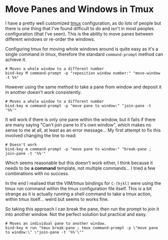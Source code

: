 # Move Panes and Windows in Tmux



I have a pretty well customized [tmux](https://tmux.github.io) configuration, as do lots of people but there is one thing that I've found difficult to do and isn't in most peoples configuration (that I've seen). This is the ability to move panes between different windows or re-order the windows.

Configuring tmux for moving whole windows around is quite easy as it's a single command in tmux, therefore the standard `command-prompt` method can achieve it.

```
# Moves a whole window to a different number
bind-key M command-prompt -p "reposition window number:" "move-window -t %%"
```

However using the same method to take a pane from window and deposit it in another doesn't work consistently.

```
# Moves a whole window to a different number
bind-key m command-prompt -p "move pane to window:" "join-pane -t '%%'"
```

It will work if there is only one pane within the window, but it fails if there are many saying "Can't join pane to it's own window", which makes no sense to me at all, at least as an error message... My first attempt to fix this involved changing the line to read:

```
# Doesn't work
bind-key m command-prompt -p "move pane to window:" "break-pane ; join-pane -t '%%'"
```

Which seems reasonable but this doesn't work either, I think because it needs to be **a command** template, not multiple commands... I tried a few combinations with no success.

In the end I realised that the VIM/tmux bindings for `C-[hjkl]` were using the tmux run command within the tmux configuration file itself. This is a bit strange as it is actually running a shell command to take a tmux action, within tmux itself... weird but seems to works fine.

So taking this approach I can break the pane, then run the prompt to join it into another window. Not the perfect solution but practical and easy.

```
# Moves an individual pane to another window.
bind-key m run "tmux break-pane ; tmux command-prompt -p \"move pane to window:\" \"join-pane -t '%%'\""
```


